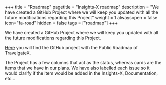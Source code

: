 +++
title = "Roadmap"
pagetitle = "Insights-X roadmap"
description = "We have created a GitHub Project where we will keep you updated with all the future modifications regarding this Project"
weight = 1
alwaysopen = false
icon="fa-road"
hidden = false
tags = ["roadmap"]
+++

We have created a GitHub Project where we will keep you updated with all the future modifications regarding this Project.

[Here](https://github.com/orgs/travelgateX/projects/4) you will find the GitHub project with the Public Roadmap of TravelgateX.

The Project has a few columns that act as the status, whereas cards are the items that we have in our plans. We have also labelled each issue so it would clarify if the item would be added in the Insights-X, Documentation, etc...
